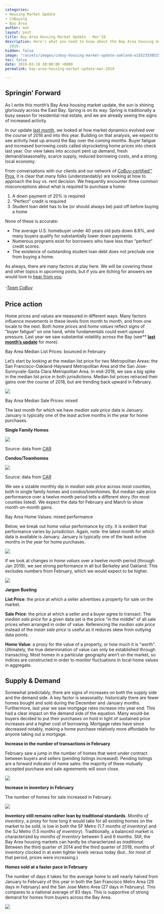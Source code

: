 ```yaml
---
categories:
- Housing Market Update
- CoBuying
- Bay Area
author: mat
layout: post
title: Bay Area Housing Market Update - Mar'19
description: Here's what you need to know about the Bay Area housing market in March
  2019.
hidden: false
image: "/assets/images/cobuy-housing-market-update-oakland-e1552355052541.jpg"
toc: false
date: 2019-03-10 20:00:00 +0000
permalink: bay-area-housing-market-update-mar-2019

---
```

## Springin’ Forward

As I write this month’s Bay Area housing market update, the sun is shining gloriously across the East Bay. Spring is on its way. Spring is traditionally a busy season for residential real estate, and we are already seeing the signs of increased activity.

In our update [last month](https://blog.gocobuy.com/bay-area-housing-market-update-feb-2019/), we looked at how market dynamics evolved over the course of 2018 and into this year. Building on that analysis, we expect to see activity heat up around the Bay over the coming months. Buyer fatigue and increased borrowing costs called skyrocketing home prices into check last year. Our view takes into account pent up demand, fresh demand/seasonality, scarce supply, reduced borrowing costs, and a strong local economy.

From conversations with our clients and our network of [CoBuy-certified™ Pros](https://www.gocobuy.com/certified-pro), it is clear that many folks (understandably) are looking at how to approach the buy vs. rent decision. We frequently encounter three common misconceptions about what is required to purchase a home:

1. A down payment of 20% is required
2. “Perfect” credit is required
3. Student loan debt has to be (or should always be) paid off before buying a home

None of these is accurate:

* The average U.S. homebuyer under 40 years old puts down 8.8%, and many buyers qualify for substantially lower down payments.
* Numerous programs exist for borrowers who have less than “perfect” credit scores.
* The existence of outstanding student loan debt does not preclude one from buying a home.

As always, there are many factors at play here. We will be covering these and other topics in upcoming posts, but if you are itching for answers we would love to [hear from you](https://blog.gocobuy.com/bay-area-housing-market-update-mar-2019/#contact).

###### -[Team CoBuy](https://www.gocobuy.com/)

## Price action

Home prices and values are measured in different ways. Many factors influence movements in these levels from month to month, and from one locale to the next. Both _home prices_ and _home values_ reflect signs of "buyer fatigue" on one hand, while fundamentals could exert upward pressure. Last year we saw substantial volatility across the Bay (see** [**last month’s update**](https://blog.gocobuy.com/bay-area-housing-market-update-feb-2019/) for more).

Bay Area Median List Prices: bounced in February

Let’s start by looking at the median list price for two Metropolitan Areas: the San Francisco-Oakland-Hayward Metropolitan Area and the San Jose-Sunnyvale-Santa Clara Metropolitan Area. In mid-2018, we saw a big spike in the median list price in both jurisdictions. Median list prices retraced their gains over the course of 2018, but are trending back upward in February.

![](https://blog.gocobuy.com/wp-content/uploads/brizy/2299/assets/images/iW=746&iH=462&oX=0&oY=0&cW=746&cH=462/Median-List-Price-SF-and-SJ-Metros.png)

Bay Area Median Sale Prices: mixed

The last month for which we have _median sale price_ data is January. January is typically one of the least active months in the year for home purchases.

**Single Family Homes**

![](https://blog.gocobuy.com/wp-content/uploads/brizy/2299/assets/images/iW=497&iH=247&oX=0&oY=0&cW=497&cH=247/Single-Family-Homes-Median-Sale-Price-by-County-Jan-19.png)

Source: data from [CAR](https://www.car.org/marketdata/data/countysalesactivity)

**Condos/Townhomes**

![](https://blog.gocobuy.com/wp-content/uploads/brizy/2299/assets/images/iW=497&iH=246&oX=0&oY=0&cW=497&cH=246/CondoCo-op-Median-Sale-Price-by-County-Jan-19.png)

Source: data from [CAR](https://www.car.org/marketdata/data/countysalesactivity)

We see a sizable monthly dip in _median sale price_ across most counties, both in single family homes and condos/townhomes. But median sale price performance over a twelve month period tells a different story (for most counties listed). We expect the data for February and March to show month-on-month gains.

Bay Area Home Values: mixed performance

Below, we break out _home value_ performance by city. It is evident that performance varies by jurisdiction. Again, note: the latest month for which data is available is January. January is typically one of the least active months in the year for home purchases.

![](https://blog.gocobuy.com/wp-content/uploads/brizy/2299/assets/images/iW=746&iH=462&oX=0&oY=0&cW=746&cH=462/Bay-Area-Home-Values-by-city.png)

If we look at changes in _home values_ over a twelve month period (through Jan 2019), we see strong performance in all but Berkeley and Oakland. This excludes numbers from February, which we would expect to be higher.

![](https://blog.gocobuy.com/wp-content/uploads/brizy/2299/assets/images/iW=746&iH=174&oX=0&oY=0&cW=746&cH=174/Bay-Area-Home-Values-by-City-Chart.png)

**Jargon Busting**

**List Price**: the price at which a seller advertises a property for sale on the market.

**Sale Price**: the price at which a seller and a buyer agree to transact. The _median sale price_ for a given data set is the price “in the middle” of all sale prices when arranged in order of value. Referencing the _median sale price_ instead of the _mean sale price_ is useful as it reduces skew from outlying data points.

**Home Value**: a proxy for the value of a property, or how much it is "worth". Ultimately, the true determination of value can only be established through transacting. Most homes in a particular geography aren’t on the market, so indices are constructed in order to monitor fluctuations in local home values in aggregate.

## Supply & Demand

Somewhat predictably, there are signs of increases on both the supply side and the demand side. A key factor is seasonality: historically there are fewer homes bought and sold during the December and January months. Furthermore, last year we saw mortgage rates increase into year end. This had a clear impact on the demand side of the equation. Many would-be buyers decided to put their purchases on hold in light of sustained price increases and a higher cost of borrowing. Mortgage rates have since decreased notably, making a home purchase relatively more affordable for anyone taking out a mortgage.

**Increase in the number of transactions in February**

February saw a jump in the number of homes that went under contract between buyers and sellers (pending listings increased). Pending listings are a forward indicator of home sales: the majority of these mutually accepted purchase and sale agreements will soon close.

![](https://blog.gocobuy.com/wp-content/uploads/brizy/2299/assets/images/iW=765&iH=474&oX=0&oY=0&cW=765&cH=474/Pending-Listings-by-metro-area.png)

**Increase in inventory in February**

The number of homes for sale increased in February.

![](https://blog.gocobuy.com/wp-content/uploads/brizy/2299/assets/images/iW=765&iH=473&oX=0&oY=0&cW=765&cH=473/Active-Listings-by-metro-area.png)

**Inventory still remains rather lean by traditional standards**. _Months of inventory_, a proxy for how long it would take for all existing homes on the market to be sold, is low in both the SF Metro (1.7 _months of inventory_) and the SJ Metro (1.5 _months of inventory_). Traditionally, a balanced market is characterized by _months of inventory_ between 5 and 6 months. Still, the Bay Area housing markets can hardly be characterized as _traditional_. Between the third quarter of 2014 and the third quarter of 2018, months of inventory clocked in at even tighter levels versus today (but...for most of that period, prices were increasing.)

**Homes sold at a faster pace in February**

The number of days it takes for the average home to sell nearly halved from January to February of this year in both the San Francisco Metro Area (29 days in February) and the San Jose Metro Area (27 days in February). This compares to a national average of 83 days. This is supportive of strong demand for homes from buyers across the Bay Area.

![](https://blog.gocobuy.com/wp-content/uploads/brizy/2299/assets/images/iW=765&iH=473&oX=0&oY=0&cW=765&cH=473/Days-on-Market-by-metro-area.png)